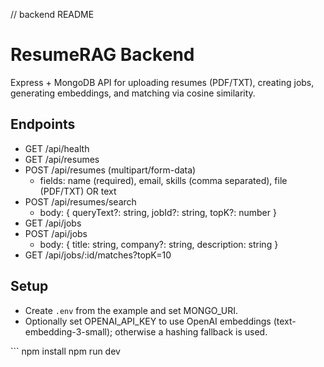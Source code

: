 // <CHANGE> backend README
# ResumeRAG Backend

Express + MongoDB API for uploading resumes (PDF/TXT), creating jobs, generating embeddings, and matching via cosine similarity.

## Endpoints

- GET /api/health
- GET /api/resumes
- POST /api/resumes (multipart/form-data)
  - fields: name (required), email, skills (comma separated), file (PDF/TXT) OR text
- POST /api/resumes/search
  - body: { queryText?: string, jobId?: string, topK?: number }
- GET /api/jobs
- POST /api/jobs
  - body: { title: string, company?: string, description: string }
- GET /api/jobs/:id/matches?topK=10

## Setup

- Create `.env` from the example and set MONGO_URI.
- Optionally set OPENAI_API_KEY to use OpenAI embeddings (text-embedding-3-small); otherwise a hashing fallback is used.

\`\`\`
npm install
npm run dev
